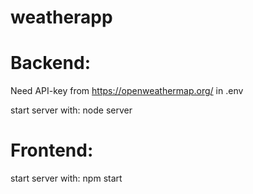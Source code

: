 ﻿# weatherapp
 


# Backend:

Need API-key from https://openweathermap.org/ in .env

start server with: node server

# Frontend: 

start server with: npm start
